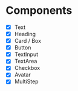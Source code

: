 # Components

- [x] Text
- [x] Heading
- [x] Card / Box
- [x] Button
- [x] TextInput
- [x] TextArea
- [x] Checkbox
- [x] Avatar
- [x] MultiStep

